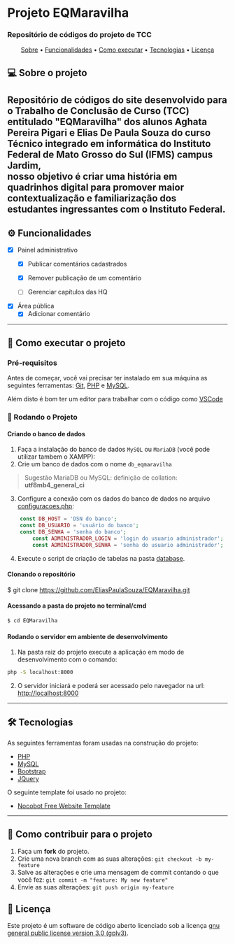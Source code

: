 # Projeto EQMaravilha
### Repositório de códigos do projeto de TCC
<p align="center">
 <a href="#-sobre-o-projeto">Sobre</a> •
 <a href="#-funcionalidades">Funcionalidades</a> • 
 <a href="#-como-executar-o-projeto">Como executar</a> • 
 <a href="#-tecnologias">Tecnologias</a> • 
 <a href="#user-content--licença">Licença</a>
</p>

## 💻 Sobre o projeto
Repositório de códigos do site desenvolvido para o Trabalho de Conclusão de Curso (TCC) entitulado "EQMaravilha" dos alunos Aghata Pereira Pigari e Elias De Paula Souza do curso Técnico integrado em informática do Instituto Federal de Mato Grosso do Sul (IFMS) campus Jardim, 
<br>nosso **objetivo** é criar uma história em quadrinhos digital para promover maior contextualização e familiarização dos estudantes ingressantes com o Instituto Federal.
---

## ⚙️ Funcionalidades

- [X] Painel administrativo
  - [X] Publicar comentários cadastrados
  - [X] Remover publicação de um comentário
  - [ ] Gerenciar capítulos das HQ
  

- [X] Área pública
  - [X] Adicionar comentário

---
## 🚀 Como executar o projeto

### Pré-requisitos

Antes de começar, você vai precisar ter instalado em sua máquina as seguintes ferramentas: [Git](https://git-scm.com), [PHP](https://www.php.net/downloads) e [MySQL](https://www.mysql.com).

Além disto é bom ter um editor para trabalhar com o código como [VSCode](https://code.visualstudio.com/)

### 🎲 Rodando o Projeto 

#### Criando o banco de dados
1. Faça a instalação do banco de dados `MySQL` ou  `MariaDB` (você pode utilizar tambem o XAMPP):
2. Crie um banco de dados com o nome `db_eqmaravilha`
> Sugestão MariaDB ou MySQL: definição de collation: **utf8mb4_general_ci**

3. Configure a conexão com os dados do banco de dados no arquivo [configuracoes.php](./configuracoes.php):
```php  
    const DB_HOST = 'DSN do banco';
    const DB_USUARIO = 'usuário do banco';
    const DB_SENHA = 'senha do banco';
		const ADMINISTRADOR_LOGIN = 'login do usuario administrador';
		const ADMINISTRADOR_SENHA = 'senha do usuario administrador';
```
4. Execute o script de criação de tabelas na pasta
[database](./database). 

#### Clonando o repositório
$ git clone https://github.com/EliasPaulaSouza/EQMaravilha.git

#### Acessando a pasta do projeto no terminal/cmd
```bash   
$ cd EQMaravilha
```

#### Rodando o servidor em ambiente de desenvolvimento

1. Na pasta raiz do projeto execute a aplicação em modo de desenvolvimento com o comando:
```bash    
php -S localhost:8000
```
2. O servidor iniciará e poderá ser acessado pelo navegador na url: [http://localhost:8000](http://localhost:8000)

---
## 🛠 Tecnologias

As seguintes ferramentas foram usadas na construção do projeto:

- [PHP](https://www.php.net/downloads)
- [MySQL](https://www.mysql.com)
- [Bootstrap](https://getbootstrap.com/)
- [JQuery](https://jquery.com/)

O seguinte template foi usado no projeto:
- [Nocobot Free Website Template](https://www.os-templates.com/free-website-templates/nocobot)
---

## 💪 Como contribuir para o projeto

1. Faça um **fork** do projeto.
2. Crie uma nova branch com as suas alterações: `git checkout -b my-feature`
3. Salve as alterações e crie uma mensagem de commit contando o que você fez: `git commit -m "feature: My new feature"`
4. Envie as suas alterações: `git push origin my-feature`

## 📝 Licença

Este projeto é um software de código aberto licenciado sob a licença [gnu general public license version 3.0 (gplv3)](./LICENSE).